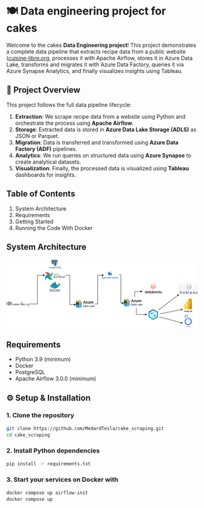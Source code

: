 # 🍽️ Data engineering project for cakes

Welcome to the cakes **Data Engineering project**!
This project demonstrates a complete data pipeline that extracts recipe data from a public website ([cuisine-libre.org](https://cuisine-libre.org/), processes it with Apache Airflow, stores it in Azure Data Lake, transforms and migrates it with Azure Data Factory, queries it via Azure Synapse Analytics, and finally visualizes insights using Tableau.



## 🚀 Project Overview

This project follows the full data pipeline lifecycle:

1. **Extraction**: We scrape recipe data from a website using Python and orchestrate the process using **Apache Airflow**.
2. **Storage**: Extracted data is stored in **Azure Data Lake Storage (ADLS)** as JSON or Parquet.
3. **Migration**: Data is transferred and transformed using **Azure Data Factory (ADF)** pipelines.
4. **Analytics**: We run queries on structured data using **Azure Synapse** to create analytical datasets.
5. **Visualization**: Finally, the processed data is visualized using **Tableau** dashboards for insights.

## Table of Contents


1. System Architecture
2. Requirements
3. Getting Started
4. Running the Code With Docker

## System Architecture
![system architecture](https://github.com/MedardTesla/cake_scraping/blob/main/data/Diagramme%20sans%20nom.png)

## Requirements

- Python 3.9 (minimum)
- Docker
- PostgreSQL
- Apache Airflow 3.0.0 (minimum)

## ⚙️ Setup & Installation

### 1. Clone the repository
```bash
git clone https://github.com/MedardTesla/cake_scraping.git
cd cake_scraping
```

### 2. Install Python dependencies

```bash
pip install -r requirements.txt
```

### 3. Start your services on Docker with

```bash
docker compose up airflow-init
docker compose up
```




